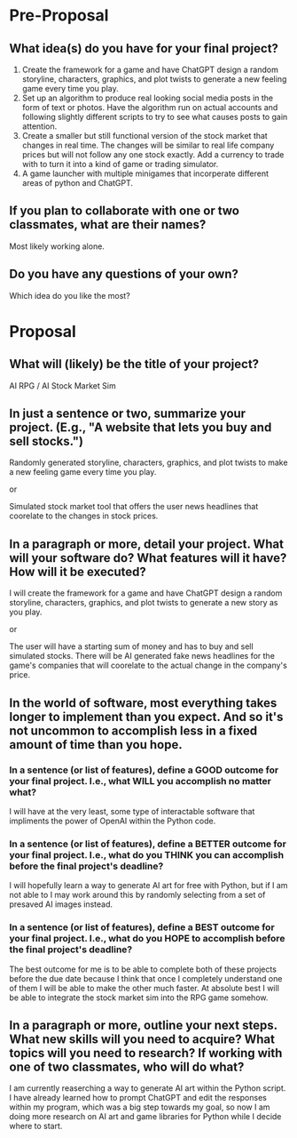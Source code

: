 # Pre-Proposal
## What idea(s) do you have for your final project?

1. Create the framework for a game and have ChatGPT design a random storyline, characters, graphics, and plot twists to generate a new feeling game every time you play.
2. Set up an algorithm to produce real looking social media posts in the form of text or photos. Have the algorithm run on actual accounts and following slightly different scripts to try to see what causes posts to gain attention.
3. Create a smaller but still functional version of the stock market that changes in real time. The changes will be similar to real life company prices but will not follow any one stock exactly. Add a currency to trade with to turn it into a kind of game or trading simulator.
4. A game launcher with multiple minigames that incorperate different areas of python and ChatGPT.

## If you plan to collaborate with one or two classmates, what are their names?

Most likely working alone.

## Do you have any questions of your own?

Which idea do you like the most?




# Proposal

## What will (likely) be the title of your project?

AI RPG / AI Stock Market Sim

## In just a sentence or two, summarize your project. (E.g., "A website that lets you buy and sell stocks.")

Randomly generated storyline, characters, graphics, and plot twists to make a new feeling game every time you play.

or

Simulated stock market tool that offers the user news headlines that coorelate to the changes in stock prices.

## In a paragraph or more, detail your project. What will your software do? What features will it have? How will it be executed?

I will create the framework for a game and have ChatGPT design a random storyline, characters, graphics, and plot twists to generate a new story as you play.

or

The user will have a starting sum of money and has to buy and sell simulated stocks. There will be AI generated fake news headlines for the game's companies that will coorelate to the actual change in the company's price.


## In the world of software, most everything takes longer to implement than you expect. And so it's not uncommon to accomplish less in a fixed amount of time than you hope.

### In a sentence (or list of features), define a GOOD outcome for your final project. I.e., what WILL you accomplish no matter what?

I will have at the very least, some type of interactable software that impliments the power of OpenAI within the Python code.

### In a sentence (or list of features), define a BETTER outcome for your final project. I.e., what do you THINK you can accomplish before the final project's deadline?

I will hopefully learn a way to generate AI art for free with Python, but if I am not able to I may work around this by randomly selecting from a set of presaved AI images instead.

### In a sentence (or list of features), define a BEST outcome for your final project. I.e., what do you HOPE to accomplish before the final project's deadline?

The best outcome for me is to be able to complete both of these projects before the due date because I think that once I completely understand one of them I will be able to make the other much faster. At absolute best I will be able to integrate the stock market sim into the RPG game somehow.

## In a paragraph or more, outline your next steps. What new skills will you need to acquire? What topics will you need to research? If working with one of two classmates, who will do what?

I am currently reaserching a way to generate AI art within the Python script. I have already learned how to prompt ChatGPT and edit the responses within my program, which was a big step towards my goal, so now I am doing more research on AI art and game libraries for Python while I decide where to start.
